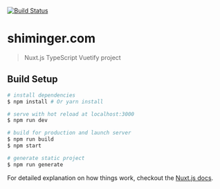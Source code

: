 <a href="https://travis-ci.com/nuxtify/shiminger.com"><img src="https://api.travis-ci.com/nuxtify/shiminger.com.svg?branch=master" alt="Build Status"></a>
# shiminger.com

> Nuxt.js TypeScript Vuetify project

## Build Setup

``` bash
# install dependencies
$ npm install # Or yarn install

# serve with hot reload at localhost:3000
$ npm run dev

# build for production and launch server
$ npm run build
$ npm start

# generate static project
$ npm run generate
```

For detailed explanation on how things work, checkout the [Nuxt.js docs](https://github.com/nuxt/nuxt.js).
